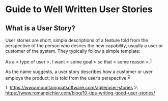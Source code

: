 # Guide to Well Written User Stories

## What is a User Story?

User stories are short, simple descriptions of a feature told from the perspective of the person who desires the new capability, usually a user or customer of the system. They typically follow a simple template:

As a < type of user >, I want < some goal > so that < some reason >.<sup>[1](#myfootnote1)</sup>

As the name suggests, a user story describes how a customer or user employs the product; it is told from the user’s perspective.<sup>[2](#myfootnote2)</sup>











<a name="myfootnote1">1</a>: https://www.mountaingoatsoftware.com/agile/user-stories
<a name="myfootnote2">2</a>: https://www.romanpichler.com/blog/10-tips-writing-good-user-stories/


